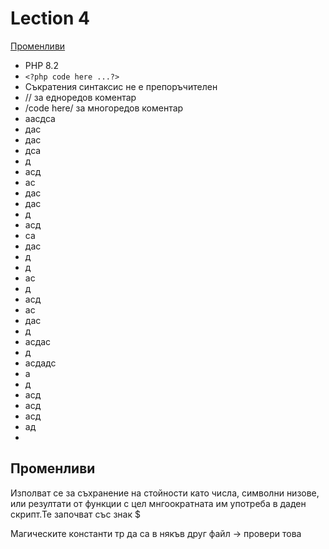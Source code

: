 # Lection 4
[Променливи](#променливи)

- PHP 8.2
- ```<?php code here ...?>```
- Съкратения синтаксис не е препоръчителен
- // за едноредов коментар
- /code here/ за многоредов коментар
- аасдса
- дас
- дас
- дса
- д
- асд
- ас
- дас
- дас
- д
- асд
- са
- дас
- д
- д
- ас
- д
- асд
- ас
- дас
- д
- асдас
- д
- асдадс
- а
- д
- асд
- асд
- асд
- ад
- 
## Променливи

Изполват се за съхранение на стойности като числа, символни низове, или резултати от функции с цел мнгоократната им употреба в даден скрипт.Те започват със знак $

Магическите константи тр да са в някъв друг файл -> провери това